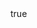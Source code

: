 ---
info:
  name: T-72A
  image: /img/vehicle/tank/ussr/19_t-72a.png
  class: "ОБТ: 45$ - 85$"
  country: СССР
  cost: 55
  year: 1979

body:
  hp: 10
  armor_front: 13
  armor_side: 7
  armor_rear: 3
  armor_top: 2
  size: Средний
  stealth: Плохо
  optics: Средний
  speed: 60
  speed_road: 110
  fuel: 1600
  autonomy: 700

main_gun:
  name: 2A46
  attr_kin: true
  attr_fg: true
  ammo: 28
  range_ground: 2100
  accuracy: 50
  stabilizer: 35
  ap_power: 14
  he_power: 4
  suppression: 144
  rate_of_fire: 7

mmg:
  name: NSVT
  ammo: 1000
  range_ground: 1050
  range_helicopters: 875
  accuracy: 15
  stabilizer: 5
  he_power: 0.75
  suppression: 90
  rate_of_fire: 652
---